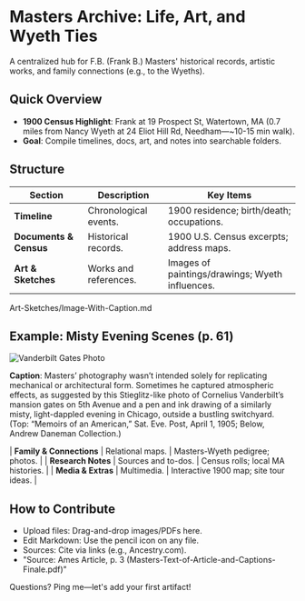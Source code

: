# Masters Archive: Life, Art, and Wyeth Ties

A centralized hub for F.B. (Frank B.) Masters' historical records, artistic works, and family connections (e.g., to the Wyeths).

## Quick Overview
- **1900 Census Highlight**: Frank at 19 Prospect St, Watertown, MA (0.7 miles from Nancy Wyeth at 24 Eliot Hill Rd, Needham—~10-15 min walk).
- **Goal**: Compile timelines, docs, art, and notes into searchable folders.

## Structure
| Section | Description | Key Items |
|---------|-------------|-----------|
| **Timeline** | Chronological events. | 1900 residence; birth/death; occupations. |
| **Documents & Census** | Historical records. | 1900 U.S. Census excerpts; address maps. |
| **Art & Sketches** | Works and references. | Images of paintings/drawings; Wyeth influences. |
Art-Sketches/Image-With-Caption.md
## Example: Misty Evening Scenes (p. 61)
![Vanderbilt Gates Photo](path/to/extracted-image.jpg)  <!-- Upload extracted image to repo -->

**Caption**: Masters’ photography wasn’t intended solely for replicating mechanical or architectural form. Sometimes he captured atmospheric effects, as suggested by this Stieglitz-like photo of Cornelius Vanderbilt’s mansion gates on 5th Avenue and a pen and ink drawing of a similarly misty, light-dappled evening in Chicago, outside a bustling switchyard. (Top: “Memoirs of an American,” Sat. Eve. Post, April 1, 1905; Below, Andrew Daneman Collection.)

| **Family & Connections** | Relational maps. | Masters-Wyeth pedigree; photos. |
| **Research Notes** | Sources and to-dos. | Census rolls; local MA histories. |
| **Media & Extras** | Multimedia. | Interactive 1900 map; site tour ideas. |

## How to Contribute
- Upload files: Drag-and-drop images/PDFs here.
- Edit Markdown: Use the pencil icon on any file.
- Sources: Cite via links (e.g., Ancestry.com).
- "Source: Ames Article, p. 3 (Masters-Text-of-Article-and-Captions-Finale.pdf)"



Questions? Ping me—let's add your first artifact!
